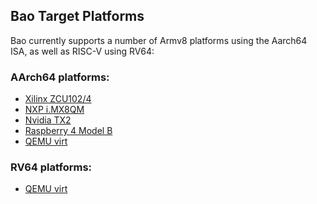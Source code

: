 ## Bao Target Platforms

Bao currently supports a number of Armv8 platforms using the Aarch64 ISA, as
well as RISC-V using RV64:

### AArch64 platforms:
* [Xilinx ZCU102/4](zcu104/README.md)
* [NXP i.MX8QM](imx8qm/README.md)
* [Nvidia TX2](tx2/README.md)
* [Raspberry 4 Model B](rpi4/README.md)
* [QEMU virt](qemu-aarch64-virt/README.md)

### RV64 platforms:
* [QEMU virt](qemu-aarch64-virt/README.md)
<!-- * [Rocket ???](platform/) -->
<!-- * [Rocket Firesim*](platform/) -->